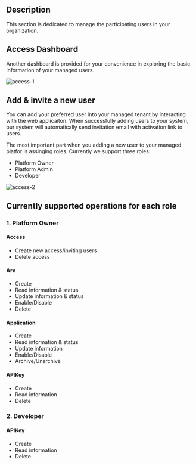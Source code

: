 
## **Description**

This section is dedicated to manage the participating users in your organization.


## **Access Dashboard**

Another dashboard is provided for your convenience in exploring the basic information of your managed users.

![access-1](https://t36712295.p.clickup-attachments.com/t36712295/990d063c-7de3-4f0b-ae0f-fe3d7c1e3c9e/access%2Baccount-2.png)

## **Add & invite a new user**

You can add your preferred user into your managed tenant by interacting with the web applicaiton. When successfully adding users to your system, our system will automatically send invitation email with activation link to users. 

The most important part when you adding a new user to your managed platfor is assinging roles. Currently we support three roles:

- Platform Owner
- Platform Admin
- Developer

![access-2](https://t36712295.p.clickup-attachments.com/t36712295/b613361f-97ec-4186-ac78-9f0e585a196f/access%2Baccount-2%20(1).png)

## **Currently supported operations for each role**

### **1. Platform Owner**

#### Access

- Create new access/inviting users
- Delete access

#### Arx

- Create
- Read information & status
- Update information & status
- Enable/Disable
- Delete

#### Application

- Create
- Read information & status
- Update information
- Enable/Disable
- Archive/Unarchive

#### APIKey

- Create
- Read information
- Delete

### **2. Developer**

#### APIKey
- Create
- Read information
- Delete